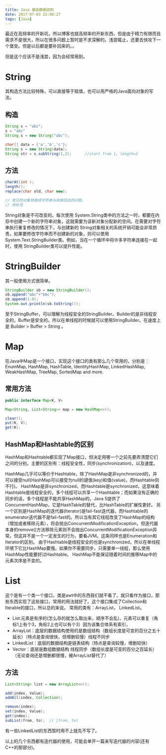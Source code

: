 ```yaml
---
title: Java 基础数据结构
date: 2017-07-03 22:00:27
tags: [Java]
---
```


最近在高频率的开新坑，所以博客也就高频率的开新东西，但是由于精力有限而且需求不是很大，所以在很多问题上暂时是不求深解的。浅尝辄止，还要去快攻下一个堡垒。但是以后都是要补回来的。。

但是这个应该不是浅尝，因为会经常用到。

# String
其构造方法比较特殊，可以直接等于赋值，也可以用严格的Java面向对象的写法。

## 构造
```java
String s = "abc";
s = "abc"
String s = new String("abc");

char[] data = {'a','b','c'};
String s = new String(data);
String str = s.subString(1,2);      //start from 1, length=2
```
## 方法
```java
charAt(int );
length();
replace(char old, char new);

// 常见的对象转换成字符串与转换回去的问题。
// 待补充

```

String对象是不可改变的。每次使用 System.String类中的方法之一时，都要在内存中创建一个新的字符串对象，这就需要为该新对象分配新的空间。在需要对字符串执行重复修改的情况下，与创建新的 String对象相关的系统开销可能会非常昂贵。如果要修改字符串而不创建新的对象，则可以使用System.Text.StringBuilder类。例如，当在一个循环中将许多字符串连接在一起时，使用 StringBuilder类可以提升性能。

# StringBuilder

其一般使用方式很简单。
```java
StringBuilder sb = new StringBuilder();
sb.append("abc"+"bbc");
sb.append(1.0);
System.out.println(sb.toString());
```
至于StringBuffer，可以理解为线程安全的StringBuilder。Builder的是非线程安全的，Buffer是安全的。所以在单线程的时候就可以使用StringBuilder。在速度上是 Builder > Buffer > String 。

# Map

在Java中Map是一个接口，实现这个接口的类有那么几个常用的，分别是：EnumMap, HashMap, HashTable, IdentityHashMap, LinkedHashMap, WeakHashMap, TreeMap, SortedMap and more.

## 常用方法
```java
public interface Map<K, V>

Map<String, List<String>> map = new HashMap<>();

clear();
put(K, V);
get(K);

```

## HashMap和Hashtable的区别

HashMap和Hashtable都实现了Map接口，但决定用哪一个之前先要弄清楚它们之间的分别。主要的区别有：线程安全性，同步(synchronization)，以及速度。

HashMap几乎可以等价于Hashtable，除了HashMap是非synchronized的，并可以接受null(HashMap可以接受为null的键值(key)和值(value)，而Hashtable则不行)。
HashMap是非synchronized，而Hashtable是synchronized，这意味着Hashtable是线程安全的，多个线程可以共享一个Hashtable；而如果没有正确的同步的话，多个线程是不能共享HashMap的。Java 5提供了ConcurrentHashMap，它是HashTable的替代，比HashTable的扩展性更好。
另一个区别是HashMap的迭代器(Iterator)是fail-fast迭代器，而Hashtable的enumerator迭代器不是fail-fast的。所以当有其它线程改变了HashMap的结构（增加或者移除元素），将会抛出ConcurrentModificationException，但迭代器本身的remove()方法移除元素则不会抛出ConcurrentModificationException异常。但这并不是一个一定发生的行为，要看JVM。这条同样也是Enumeration和Iterator的区别。
由于Hashtable是线程安全的也是synchronized，所以在单线程环境下它比HashMap要慢。如果你不需要同步，只需要单一线程，那么使用HashMap性能要好过Hashtable。
HashMap不能保证随着时间的推移Map中的元素次序是不变的。

# List 
这个是有一个类一个接口，类是awt中的东西我们就不看了。就只看作为接口，那些东西实现了这些接口，常用的用法就好了。这个接口集成了Collection和Iterable的接口，所以总的来说。
常用的类有：ArrayList， LinkedList。

- List:元素是有序的(怎么存的就怎么取出来，顺序不会乱)，元素可以重复（角标1上有个3，角标2上也可以有个3）因为该集合体系有索引，
- ArrayList：底层的数据结构使用的是数组结构（数组长度是可变的百分之五十延长）（特点是查询很快，但增删较慢）线程不同步
- LinkedList：底层的数据结构是链表结构（特点是查询较慢，增删较快）
- Vector：底层是数组数据结构 线程同步（数组长度是可变的百分之百延长）（无论查询还是增删都很慢，被ArrayList替代了）

## 方法
```java
List<String> list = new ArrayList<>();

add(index, Value);
addAll(index, Collection);

remove(index);
set(index, Value);
get(index);
subList(from, to);  // [from, to)
```
有一些LinkedList的东西暂时用不上就先不写了。

以上的几个东西都有迭代器的使用，可能会单开一篇来写迭代器的内容(还有C++的那部分)。


